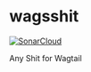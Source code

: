# wagsshit
[![SonarCloud](https://sonarcloud.io/images/project_badges/sonarcloud-black.svg)](https://sonarcloud.io/summary/new_code?id=elcidon_wagsshit)

Any Shit for Wagtail
